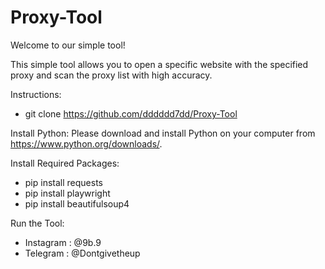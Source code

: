 # Proxy-Tool
Welcome to our simple tool!

This simple tool allows you to open a specific website with the specified proxy and scan the proxy list with high accuracy.

Instructions:

- git clone https://github.com/dddddd7dd/Proxy-Tool

Install Python:
Please download and install Python on your computer from https://www.python.org/downloads/.


Install Required Packages:

- pip install requests
- pip install playwright
- pip install beautifulsoup4

Run the Tool:

- Instagram : @9b.9
- Telegram : @Dontgivetheup
